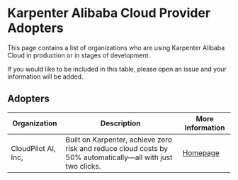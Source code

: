 # Karpenter Alibaba Cloud Provider Adopters

This page contains a list of organizations who are using Karpenter Alibaba Cloud in production or in stages of development.

If you would like to be included in this table, please open an issue and your information will be added.

## Adopters
| Organization        | Description                                                                                                 | More Information                        |
|---------------------|-------------------------------------------------------------------------------------------------------------|-----------------------------------------|
| CloudPilot AI, Inc, | Built on Karpenter, achieve zero risk and reduce cloud costs by 50% automatically—all with just two clicks. | [Homepage](https://www.cloudpilot.ai/)  |
